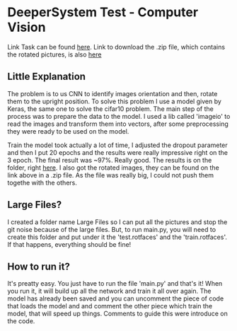 # DeeperSystem Test - Computer Vision

Link Task can be found [here](https://gist.github.com/csaftoiu/9fccaf47fd8f96cd378afd8fdd0d63c1).
Link to download the .zip file, which contains the rotated pictures, is also [here](https://drive.google.com/open?id=17tAfUnESu8d8LOOACZiNpVyO1kNxZH1z)

## Little Explanation
The problem is to us CNN to identify images orientation and then, rotate them to the upright position. To solve this problem I use a model given by Keras, the same one to solve the cifar10 problem. The main step of the process was to prepare the data to the model. I used a lib called 'imageio' to read the images and transform them into vectors, after some preprocessing they were ready to be used on the model.

Train the model took actually a lot of time, I adjusted the dropout parameter and then I put 20 epochs and the results were really impressive right on the 3 epoch. The final result was ~97%. Really good. The results is on the folder, right [here](test.preds.csv). I also got the rotated images, they can be found on the link above in a .zip file. As the file was really big, I could not push them togethe with the others.

## Large Files?
I created a folder name Large Files so I can put all the pictures and stop the git noise because of the large files. But, to run main.py, you will need to create this folder and put under it the 'test.rotfaces' and the 'train.rotfaces'. If that happens, everything should be fine!

## How to run it?
It's preatty easy. You just have to run the file 'main.py' and that's it! When you run it, it will build up all the network and train it all over again. The model has already been saved and you can uncomment the piece of code that loads the model and and comment the other piece which train the model, that will speed up things. Comments to guide this were introduce on the code.
